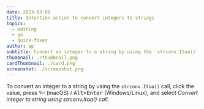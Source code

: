 ```yaml
---
date: 2023-03-09
title: Intention action to convert integers to strings
topics:
  - editing
  - go
  - quick-fixes
author: ap
subtitle: Convert an integer to a string by using the `strconv.Itoa()` call
thumbnail: ./thumbnail.png
cardThumbnail: ./card.png
screenshot: ./screenshot.png
---
```


To convert an integer to a string by using the `strconv.Itoa()` call, click the value, press <kbd>⌥⏎</kbd> (macOS) / <kbd>Alt+Enter</kbd> (Windows/Linux), and select _Convert integer to string using strconv.Itoa() call_.
